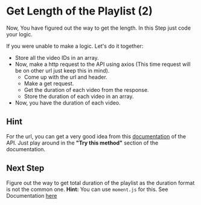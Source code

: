 # Get Length of the Playlist (2)

Now, You have figured out the way to get the length. In this Step just code your logic.

If you were unable to make a logic. Let's do it together:

* Store all the video IDs in an array.
* Now, make a http request to the API using axios (This time request will be on other url just keep this in mind).
    * Come up with the url and header.
    * Make a get request.
    * Get the duration of each video from the response.
    * Store the duration of each video in an array.
* Now, you have the duration of each video.

## Hint
For the url, you can get a very good idea from this [documentation](https://developers.google.com/youtube/v3/docs/videos/list) of the API. Just play around in the **"Try this method"** section of the documentation.

## Next Step
Figure out the way to get total duration of the playlist as the duration format is not the common one. **Hint:** You can use `moment.js` for this. See Documentation [here](https://momentjs.com/docs/)



